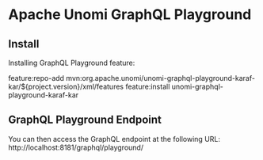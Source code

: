 <!--
  ~ Licensed to the Apache Software Foundation (ASF) under one or more
  ~ contributor license agreements.  See the NOTICE file distributed with
  ~ this work for additional information regarding copyright ownership.
  ~ The ASF licenses this file to You under the Apache License, Version 2.0
  ~ (the "License"); you may not use this file except in compliance with
  ~ the License.  You may obtain a copy of the License at
  ~
  ~      http://www.apache.org/licenses/LICENSE-2.0
  ~
  ~ Unless required by applicable law or agreed to in writing, software
  ~ distributed under the License is distributed on an "AS IS" BASIS,
  ~ WITHOUT WARRANTIES OR CONDITIONS OF ANY KIND, either express or implied.
  ~ See the License for the specific language governing permissions and
  ~ limitations under the License.
  -->
Apache Unomi GraphQL Playground
===============================

Install
-------

Installing GraphQL Playground feature:

feature:repo-add mvn:org.apache.unomi/unomi-graphql-playground-karaf-kar/${project.version}/xml/features
feature:install unomi-graphql-playground-karaf-kar

GraphQL Playground Endpoint
----------------------------

You can then access the GraphQL endpoint at the following URL:
http://localhost:8181/graphql/playground/
